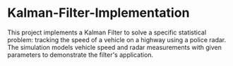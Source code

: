 # Kalman-Filter-Implementation
This project implements a Kalman Filter to solve a specific statistical problem: tracking the speed of a vehicle on a highway using a police radar. The simulation models vehicle speed and radar measurements with given parameters to demonstrate the filter's application.
